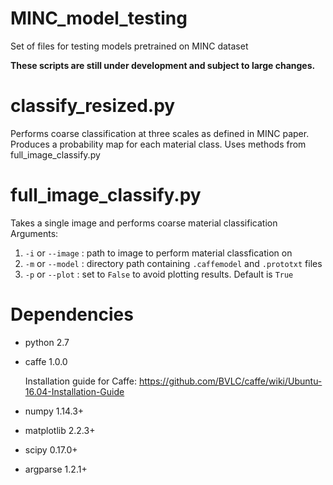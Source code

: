 # MINC_model_testing
Set of files for testing models pretrained on MINC dataset

**These scripts are still under development and subject to large changes.**

# classify_resized.py
Performs coarse classification at three scales as defined in MINC paper. Produces a probability map for each material class. Uses methods from full_image_classify.py

# full_image_classify.py
Takes a single image and performs coarse material classification
Arguments: 
1. `-i` or `--image` : path to image to perform material classfication on
2. `-m` or `--model` : directory path containing `.caffemodel` and `.prototxt` files
3. `-p` or `--plot` : set to `False` to avoid plotting results. Default is `True`

# Dependencies
* python 2.7
* caffe 1.0.0

   Installation guide for Caffe: https://github.com/BVLC/caffe/wiki/Ubuntu-16.04-Installation-Guide 


* numpy 1.14.3+
* matplotlib 2.2.3+
* scipy 0.17.0+
* argparse 1.2.1+